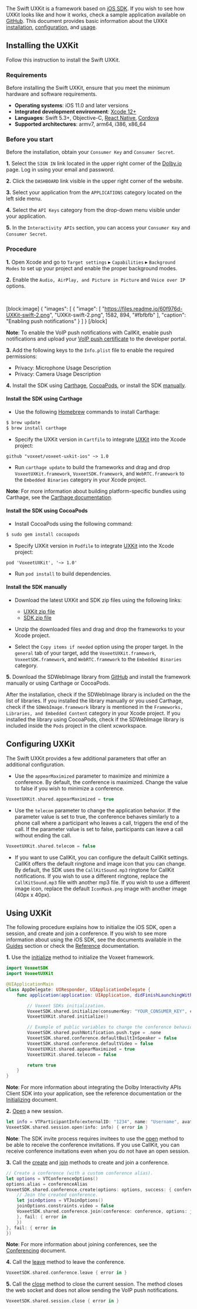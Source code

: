 The Swift UXKit is a framework based on [iOS SDK](https://github.com/voxeet/voxeet-sdk-ios). If you wish to see how UXKit looks like and how it works, check a sample application available on [GitHub](https://github.com/voxeet/voxeet-uxkit-ios/tree/master/Sample). This document provides basic information about the UXKit [installation](doc:uxkit-voxeet-swift#installing-the-uxkit), [configuration](doc:uxkit-voxeet-swift#configuring-uxkit), and [usage](doc:uxkit-voxeet-swift#using-uxkit).

## Installing the UXKit

Follow this instruction to install the Swift UXKit.

### Requirements

Before installing the Swift UXKit, ensure that you meet the minimum hardware and software requirements.

- **Operating systems**: iOS 11.0 and later versions
- **Integrated development environment**: [Xcode 12+](https://developer.apple.com/xcode/)
- **Languages**: Swift 5.3+, Objective-C, [React Native](/documentation/uxkit/react-native), [Cordova]()
- **Supported architectures**: armv7, arm64, i386, x86_64

### Before you start

Before the installation, obtain your `Consumer Key` and `Consumer Secret`.

**1.** Select the `SIGN IN` link located in the upper right corner of the [Dolby.io]() page. Log in using your email and password.

**2.** Click the `DASHBOARD` link visible in the upper right corner of the website.

**3.** Select your application from the `APPLICATIONS` category located on the left side menu.

**4.** Select the `API Keys` category from the drop-down menu visible under your application.

**5.** In the `Interactivity APIs` section, you can access your `Consumer Key` and `Consumer Secret`.

### Procedure

**1.** Open Xcode and go to `Target settings` ▸ `Capabilities` ▸ `Background Modes` to set up your project and enable the proper background modes.

**2.** Enable the `Audio, AirPlay, and Picture in Picture` and `Voice over IP` options.

<br/>



[block:image]
{
  "images": [
    {
      "image": [
        "https://files.readme.io/60f976d-UXKit-swift-2.png",
        "UXKit-swift-2.png",
        1582,
        894,
        "#fbfbfb"
      ],
      "caption": "Enabling push notifications"
    }
  ]
}
[/block]

**Note**: To enable the VoIP push notifications with CallKit, enable push notifications and upload your [VoIP push certificate](https://developer.apple.com/account/ios/certificate/) to the developer portal.

**3.** Add the following keys to the `Info.plist` file to enable the required permissions:

- Privacy: Microphone Usage Description
- Privacy: Camera Usage Description

**4.** Install the SDK using [Carthage](doc:uxkit-voxeet-swift#install-the-sdk-using-cocoapods), [CocoaPods](doc:uxkit-voxeet-swift#install-the-sdk-using-cocoapods), or install the SDK [manually](doc:uxkit-voxeet-swift#install-the-sdk-manually).

#### Install the SDK using Carthage

- Use the following [Homebrew]() commands to install Carthage:

```bash
$ brew update
$ brew install carthage
```

- Specify the UXKit version in `Cartfile` to integrate [UXKit](https://github.com/voxeet/voxeet-uxkit-ios) into the Xcode project:

```ogdl
github "voxeet/voxeet-uxkit-ios" ~> 1.0
```

- Run `carthage update` to build the frameworks and drag and drop `VoxeetUXKit.framework`, `VoxeetSDK.framework`, and `WebRTC.framework` to the `Embedded Binaries` category in your Xcode project.

**Note**: For more information about building platform-specific bundles using Carthage, see the [Carthage documentation](https://github.com/Carthage/Carthage#if-youre-building-for-ios-tvos-or-watchos).

#### Install the SDK using CocoaPods

- Install CocoaPods using the following command:

```bash
$ sudo gem install cocoapods
```

- Specify UXKit version in `Podfile` to integrate [UXKit](https://github.com/voxeet/voxeet-uxkit-ios) into the Xcode project:

```ogdl
pod 'VoxeetUXKit', '~> 1.0'
```

- Run `pod install` to build dependencies.

#### Install the SDK manually

- Download the latest UXKit and SDK zip files using the following links:

  - [UXKit zip file](https://github.com/voxeet/voxeet-uxkit-ios/releases)
  - [SDK zip file](https://github.com/voxeet/voxeet-sdk-ios/blob/master/VoxeetSDK.json)

- Unzip the downloaded files and drag and drop the frameworks to your Xcode project.

- Select the `Copy items if needed` option using the proper target. In the `general` tab of your target, add the `VoxeetUXKit.framework`, `VoxeetSDK.framework`, and `WebRTC.framework` to the `Embedded Binaries` category.

**5.** Download the SDWebImage library from [GitHub](https://github.com/SDWebImage/SDWebImage) and install the framework manually or using Carthage or CocoaPods.

After the installation, check if the SDWebImage library is included on the the list of libraries. If you installed the library manually or you used Carthage, check if the `SDWebImage.framework` library is mentioned in the `Frameworks, Libraries, and Embedded Content` category in your Xcode project. If you installed the library using CocoaPods, check if the SDWebImage library is included inside the `Pods` project in the client xcworkspace.

## Configuring UXKit

The Swift UXKit provides a few additional parameters that offer an additional configuration.

- Use the `appearMaximized` parameter to maximize and minimize a conference. By default, the conference is maximized. Change the value to false if you wish to minimize a conference.

```swift
VoxeetUXKit.shared.appearMaximized = true
```

- Use the `telecom` parameter to change the application behavior. If the parameter value is set to true, the conference behaves similarly to a phone call where a participant who leaves a call, triggers the end of the call. If the parameter value is set to false, participants can leave a call without ending the call.

```swift
VoxeetUXKit.shared.telecom = false
```

- If you want to use CallKit, you can configure the default CallKit settings. CallKit offers the default ringtone and image icon that you can change. By default, the SDK uses the `CallKitSound.mp3` ringtone for CallKit notifications. If you wish to use a different ringtone, replace the `CallKitSound.mp3` file with another mp3 file. If you wish to use a different image icon, replace the default `IconMask.png` image with another image (40px x 40px).

## Using UXKit

The following procedure explains how to initialize the iOS SDK, open a session, and create and join a conference. If you wish to see more information about using the iOS SDK, see the documents available in the [Guides](doc:guides-dolby-voice) section or check the [Reference](doc:overview-) documentation.

**1.** Use the [initialize](doc:ios-client-sdk-voxeetsdk#initialize) method to initialize the Voxeet framework.

```swift
import VoxeetSDK
import VoxeetUXKit

@UIApplicationMain
class AppDelegate: UIResponder, UIApplicationDelegate {
    func application(application: UIApplication, didFinishLaunchingWithOptions launchOptions: [NSObject: AnyObject]?) -> Bool {

        // Voxeet SDKs initialization.
        VoxeetSDK.shared.initialize(consumerKey: "YOUR_CONSUMER_KEY", consumerSecret: "YOUR_CONSUMER_SECRET")
        VoxeetUXKit.shared.initialize()

        // Example of public variables to change the conference behavior.
        VoxeetSDK.shared.pushNotification.push.type = .none
        VoxeetSDK.shared.conference.defaultBuiltInSpeaker = false
        VoxeetSDK.shared.conference.defaultVideo = false
        VoxeetUXKit.shared.appearMaximized = true
        VoxeetUXKit.shared.telecom = false

        return true
    }
}
```

**Note**: For more information about integrating the Dolby Interactivity APIs Client SDK into your application, see the reference documentation or the [Initializing]() document.

**2.** [Open](doc:ios-client-sdk-sessionservice#open) a new session.

```swift
let info = VTParticipantInfo(externalID: "1234", name: "Username", avatarURL: "https://voxeet.com/logo.jpg")
VoxeetSDK.shared.session.open(info: info) { error in }
```

**Note**: The SDK invite process requires invitees to use the [open](doc:ios-client-sdk-sessionservice#open) method to be able to receive the conference invitations. If you use CallKit, you can receive conference invitations even when you do not have an open session.

**3.** Call the [create](doc:ios-client-sdk-conferenceservice#create) and [join](doc:ios-client-sdk-conferenceservice#join) methods to create and join a conference.

```swift
// Create a conference (with a custom conference alias).
let options = VTConferenceOptions()
options.alias = conferenceAlias
VoxeetSDK.shared.conference.create(options: options, success: { conference in
    // Join the created conference.
    let joinOptions = VTJoinOptions()
    joinOptions.constraints.video = false
    VoxeetSDK.shared.conference.join(conference: conference, options: joinOptions, success: { conference in
    }, fail: { error in
    })
}, fail: { error in
})
```

**Note**: For more information about joining conferences, see the [Conferencing]() document.

**4.** Call the [leave](doc:ios-client-sdk-conferenceservice#leave) method to leave the conference.

```swift
VoxeetSDK.shared.conference.leave { error in }
```

**5.** Call the [close](doc:ios-client-sdk-sessionservice#close) method to close the current session. The method closes the web socket and does not allow sending the VoIP push notifications.

```swift
VoxeetSDK.shared.session.close { error in }
```
